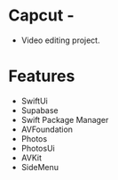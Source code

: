 # Capcut -

* Video editing project.

# Features 

- SwiftUi 
- Supabase 
- Swift Package Manager
- AVFoundation
- Photos
- PhotosUi
- AVKit
- SideMenu
